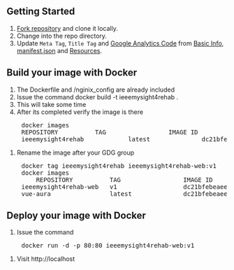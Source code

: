 ## Getting Started
1. [Fork repository](https://github.com/ieeemysight4rehab/ieeemysight4rehab.github.io/fork) and clone it locally.
2. Change into the repo directory.
3. Update `Meta Tag`, `Title Tag` and [Google Analytics Code](https://analytics.google.com/analytics/web/#/) from [Basic Info](/public/index.html), [manifest.json](/public/manifest.json) and [Resources](/src/assets/data).

## Build your image with Docker
1. The Dockerfile and /nginix_config are already included
1. Issue the command
    docker build -t ieeemysight4rehab .
1. This will take some time
1. After its completed verify the image is there
<pre>
    docker images 
    REPOSITORY          TAG                 IMAGE ID            CREATED             SIZE
    ieeemysight4rehab            latest              dc21bfebeaee        10 minutes ago      241MB
</pre>
1. Rename the image after your GDG group
<pre>
    docker tag ieeemysight4rehab ieeemysight4rehab-web:v1 
    docker images
        REPOSITORY          TAG                 IMAGE ID            CREATED             SIZE
    ieeemysight4rehab-web   v1                  dc21bfebeaee        12 minutes ago      241MB
    vue-aura                latest              dc21bfebeaee        12 minutes ago      241MB
</pre>
## Deploy your image with Docker
1. Issue the command
<pre>
    docker run -d -p 80:80 ieeemysight4rehab-web:v1 
</pre>
1. Visit http://localhost


